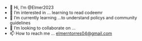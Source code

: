 - 👋 Hi, I’m @Elmer2023
- 👀 I’m interested in ... learning to read codeemr
- 🌱 I’m currently learning ...to understand policys and community guidelines 
- 💞️ I’m looking to collaborate on ...
- 📫 How to reach me ... elmerntorres04@gmail.com

<!---
Elmer2023/Elmer2023 is a ✨ special ✨ repository because its `README.md` (this file) appears on your GitHub profile.
You can click the Preview link to take a look at your changes.
--->
